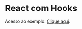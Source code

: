 # React com Hooks

Acesso ao exemplo: [Clique aqui](https://danilocaneschi.github.io/poswebmobile-react-atv3/).